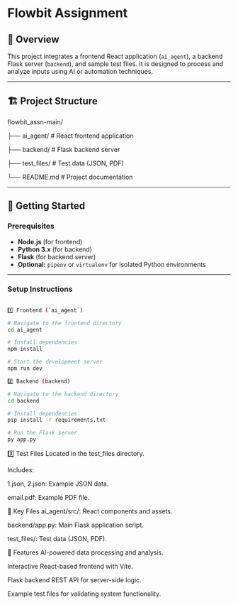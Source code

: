 # Flowbit Assignment

## 📖 Overview
This project integrates a frontend React application (`ai_agent`), a backend Flask server (`backend`), and sample test files. It is designed to process and analyze inputs using AI or automation techniques.

---

## 🏗️ Project Structure
flowbit_assn-main/

├── ai_agent/ # React frontend application

├── backend/ # Flask backend server

├── test_files/ # Test data (JSON, PDF)

└── README.md # Project documentation


---

## 🚀 Getting Started

### Prerequisites
- **Node.js** (for frontend)
- **Python 3.x** (for backend)
- **Flask** (for backend server)
- **Optional:** `pipenv` or `virtualenv` for isolated Python environments

---

### Setup Instructions
```bash

1️⃣ Frontend (`ai_agent`)

# Navigate to the frontend directory
cd ai_agent

# Install dependencies
npm install

# Start the development server
npm run dev

2️⃣ Backend (backend)

# Navigate to the backend directory
cd backend

# Install dependencies
pip install -r requirements.txt

# Run the Flask server
py app.py

```

3️⃣ Test Files
Located in the test_files directory.

Includes:

1.json, 2.json: Example JSON data.

email.pdf: Example PDF file.


📂 Key Files
ai_agent/src/: React components and assets.

backend/app.py: Main Flask application script.

test_files/: Test data (JSON, PDF).

🌟 Features
AI-powered data processing and analysis.

Interactive React-based frontend with Vite.

Flask backend REST API for server-side logic.

Example test files for validating system functionality.


